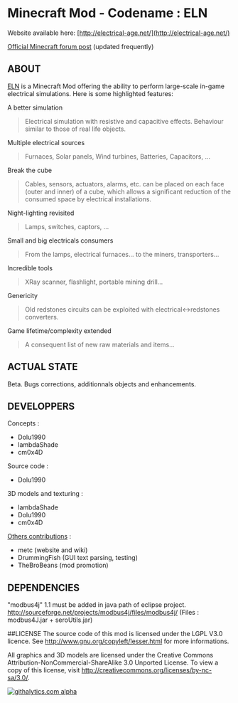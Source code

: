 Minecraft Mod - Codename : ELN
==============================

Website available here: [http://electrical-age.net/](http://electrical-age.net/)

[Official Minecraft forum post](http://www.minecraftforum.net/topic/2741783-172forge-electrical-age-mod-beta-146/) (updated frequently)

## ABOUT
[ELN](http://electrical-age.net/) is a Minecraft Mod offering the ability to perform large-scale in-game electrical simulations. Here is some highlighted features:

A better simulation
> Electrical simulation with resistive and capacitive effects. Behaviour similar to those of real life objects.
	
Multiple electrical sources
> Furnaces, Solar panels, Wind turbines, Batteries, Capacitors, ...
	
Break the cube
> Cables, sensors, actuators, alarms, etc. can be placed on each face (outer and inner) of a cube, which allows a significant reduction of the consumed space by electrical installations.
	
Night-lighting revisited
> Lamps, switches, captors, ...
	
Small and big electricals consumers
> From the lamps, electrical furnaces... to the miners, transporters...

Incredible tools
> XRay scanner, flashlight, portable mining drill...

Genericity
> Old redstones circuits can be exploited with electrical<->redstones converters.
	
Game lifetime/complexity extended
> A consequent list of new raw materials and items...

## ACTUAL STATE
Beta. Bugs corrections, additionnals objects and enhancements.

## DEVELOPPERS
Concepts :
- Dolu1990
- lambdaShade
- cm0x4D

Source code :
- Dolu1990

3D models and texturing :
- lambdaShade
- Dolu1990
- cm0x4D

[Others contributions](https://github.com/Dolu1990/ElectricalAge/graphs/contributors) :
- metc (website and wiki)
- DrummingFish (GUI text parsing, testing)
- TheBroBeans (mod promotion)

## DEPENDENCIES
"modbus4j" 1.1 must be added in java path of eclipse project.
http://sourceforge.net/projects/modbus4j/files/modbus4j/
(Files : modbus4J.jar + seroUtils.jar)

##LICENSE
The source code of this mod is licensed under the LGPL V3.0 licence. See http://www.gnu.org/copyleft/lesser.html for more informations.

All graphics and 3D models are licensed under the Creative Commons Attribution-NonCommercial-ShareAlike 3.0 Unported License. To view a copy of this license, visit http://creativecommons.org/licenses/by-nc-sa/3.0/.

[![githalytics.com alpha](https://cruel-carlota.pagodabox.com/e7e38dcb7701fa748a4f7273438228db "githalytics.com")](http://githalytics.com/Dolu1990/ElectricalAge)